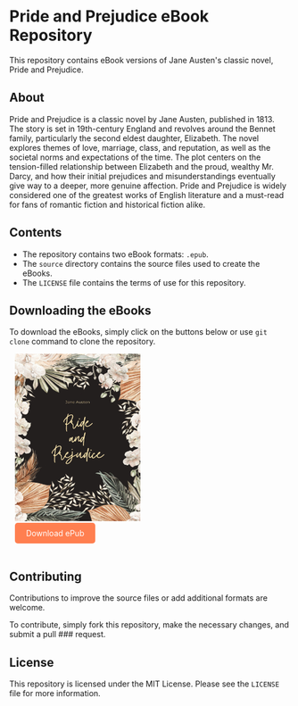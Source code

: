 <!DOCTYPE html>
<html>
  <head>
    <meta charset="UTF-8">
  </head>
  <body>
    <h1>Pride and Prejudice eBook Repository</h1>
    <p>This repository contains eBook versions of Jane Austen's classic novel, Pride and Prejudice.</p>
<h2>About</h2>
<p>Pride and Prejudice is a classic novel by Jane Austen, published in 1813. The story is set in 19th-century England and revolves around the Bennet family, particularly the second eldest daughter, Elizabeth. The novel explores themes of love, marriage, class, and reputation, as well as the societal norms and expectations of the time. The plot centers on the tension-filled relationship between Elizabeth and the proud, wealthy Mr. Darcy, and how their initial prejudices and misunderstandings eventually give way to a deeper, more genuine affection. Pride and Prejudice is widely considered one of the greatest works of English literature and a must-read for fans of romantic fiction and historical fiction alike.</p>
    <h2>Contents</h2>
    <ul>
      <li>The repository contains two eBook formats: <code>.epub</code>.</li>
      <li>The <code>source</code> directory contains the source files used to create the eBooks.</li>
      <li>The <code>LICENSE</code> file contains the terms of use for this repository.</li>
    </ul>
    <h2>Downloading the eBooks</h2>
    <p>To download the eBooks, simply click on the buttons below or use <code>git clone</code> command to clone the repository.</p>

<div class="download_epub"  style="margin: 10px; margin-buttom: 0px;">
<div class="cover_img" style="margin-bottom: 10px;">
    <img src="ppcover.jpg" alt="Cover" width="225" height="300"><br>
</div>    
    <a href="#" style="background-color: #ff7f50; color: white; padding: 10px 20px; text-decoration: none; border-radius: 5px;">Download ePub</a></div><br/><h2>Contributing</h2>
    <p>Contributions to improve the source files or add additional formats are welcome.</p>
    <p>To contribute, simply fork this repository, make the necessary changes, and submit a pull ### request.</p>
    <h2>License</h2>
    <p>This repository is licensed under the MIT License. Please see the <code>LICENSE</code> file for more information.</p>
  </body>
</html>

